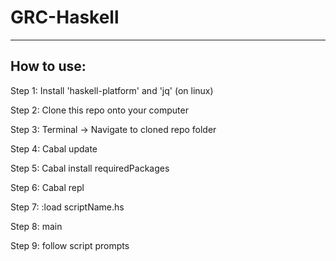 # GRC-Haskell

---

## How to use:

Step 1: Install 'haskell-platform' and 'jq' (on linux)

Step 2: Clone this repo onto your computer

Step 3: Terminal -> Navigate to cloned repo folder

Step 4: Cabal update

Step 5: Cabal install requiredPackages

Step 6: Cabal repl

Step 7: :load scriptName.hs

Step 8: main 

Step 9: follow script prompts